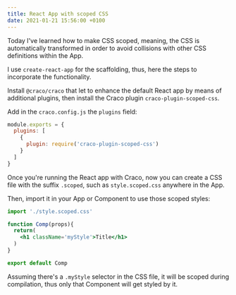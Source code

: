 ```yaml
---
title: React App with scoped CSS
date: 2021-01-21 15:56:00 +0100
---
```




Today I've learned how to make CSS scoped, meaning, the CSS is automatically transformed in order to avoid collisions with other CSS definitions within the App.

I use `create-react-app` for the scaffolding, thus, here the steps to incorporate the functionality.

Install `@craco/craco` that let to enhance the default React app by means of additional plugins, then install the Craco plugin `craco-plugin-scoped-css`.

Add in the `craco.config.js` the `plugins` field:

```js
module.exports = {
  plugins: [
    {
      plugin: require('craco-plugin-scoped-css')
    }
  ]
}
```

Once you're running the React app with Craco, now you can create a CSS file with the suffix `.scoped`, such as `style.scoped.css` anywhere in the App.

Then, import it in your App or Component to use those scoped styles:

```jsx
import './style.scoped.css'

function Comp(props){
  return(
  	<h1 className='myStyle'>Title</h1>
  )
}

export default Comp
```

Assuming there's a `.myStyle` selector in the CSS file, it will be scoped during compilation, thus only that Component will get styled by it.